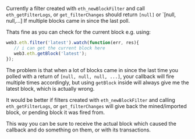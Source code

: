 Currently a filter created with `eth_newBlockFilter` and call `eth_getFilterLogs`, or `get_filterChanges` should return `[null]` or `[null, null,...] If multiple blocks came in since the last poll.

Thats fine as you can check for the current block e.g. using:

```js
web3.eth.filter('latest').watch(function(err, res){
   // i can get the current block here
   web3.eth.getBlock('latest');
});
```

The problem is that when a lot of blocks came in since the last time you polled with a return of `[null, null, null, ...]`, your callback will fire multiple times accordingly, but using `getBlock` inside will always give me the latest block, which is actually wrong.

It would be better if filters created with `eth_newBlockFilter` and calling `eth_getFilterLogs`, or `get_filterChanges` will give back the mined/imported block, or pending block it was fired from.

This way you can be sure to receive the actual block which caused the callback and do something on them, or with its transactions.